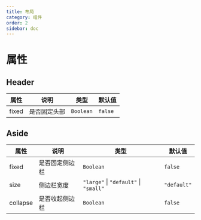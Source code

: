 ```yaml
---
title: 布局
category: 组件
order: 2
sidebar: doc
---
```


# 属性

## Header

| 属性 | 说明 | 类型 | 默认值 |
| --- | --- | --- | --- |
| fixed | 是否固定头部 | `Boolean` | `false` |

## Aside

| 属性 | 说明 | 类型 | 默认值 |
| --- | --- | --- | --- |
| fixed | 是否固定侧边栏 | `Boolean` | `false` |
| size | 侧边栏宽度 | `"large"` &#124; `"default"` &#124; `"small"` | `"default"` |
| collapse | 是否收起侧边栏 | `Boolean` | `false` |
